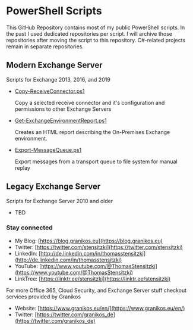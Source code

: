 # PowerShell Scripts

This GitHub Repository contains most of my public PowerShell scripts. In the past I used dedicated repositories per script. I will archive those repositories after moving the script to this repository. C#-related projects remain in separate repositories.

## Modern Exchange Server

Scripts for Exchange 2013, 2016, and 2019

- [Copy-ReceiveConnector.ps1](/Exchange%20Server/Copy-ReceiveConnector)

  Copy a selected receive connector and it's configuration and permissions to other Exchange Servers

- [Get-ExchangeEnvironmentReport.ps1](/Exchange%20Server/Get-ExchangeEnvironmentReport)

  Creates an HTML report describing the On-Premises Exchange environment.

- [Export-MessageQueue.ps1](/Exchange%20Server/Export-MessageQueue)

  Export messages from a transport queue to file system for manual replay

## Legacy Exchange Server

Scripts for Exchange Server 2010 and older

- TBD

### Stay connected

- My Blog: [https://blog.granikos.eu](https://blog.granikos.eu)
- Twitter: [https://twitter.com/stensitzki](https://twitter.com/stensitzki)
- LinkedIn: [http://de.linkedin.com/in/thomasstensitzki](http://de.linkedin.com/in/thomasstensitzki)
- YouTube: [https://www.youtube.com/@ThomasStensitzki](https://www.youtube.com/@ThomasStensitzki)
- LinkTree: [https://linktr.ee/stensitzki](https://linktr.ee/stensitzki)

For more Office 365, Cloud Security, and Exchange Server stuff checkout services provided by Granikos

- Website: [https://www.granikos.eu/en/](https://www.granikos.eu/en/)
- Twitter: [https://twitter.com/granikos_de](https://twitter.com/granikos_de)